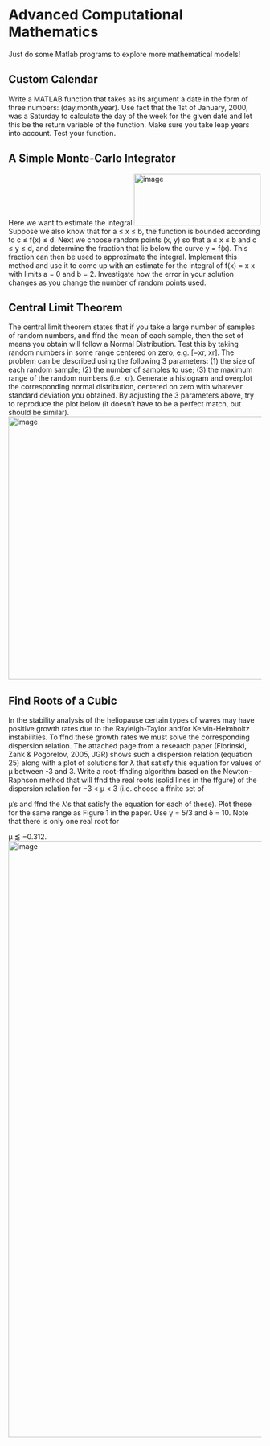 # Advanced Computational Mathematics
Just do some Matlab programs to explore more mathematical models!

## Custom Calendar
Write a MATLAB function that takes as its argument a date in the form of three numbers:
(day,month,year). Use fact that the 1st of January, 2000, was a Saturday to calculate the day of
the week for the given date and let this be the return variable of the function. Make sure you take
leap years into account. Test your function.

## A Simple Monte-Carlo Integrator
Here we want to estimate the integral
    <img width="252" height="103" alt="image" src="https://github.com/user-attachments/assets/1ed4354e-842a-4ded-9353-93874791d859" />
Suppose we also know that for a ≤ x ≤ b, the function is bounded according to c ≤ f(x) ≤ d.
Next we choose random points (x, y) so that a ≤ x ≤ b and c ≤ y ≤ d, and determine the fraction
that lie below the curve y = f(x). This fraction can then be used to approximate the integral.
Implement this method and use it to come up with an estimate for the integral of f(x) = x
x with
limits a = 0 and b = 2. Investigate how the error in your solution changes as you change the
number of random points used.

## Central Limit Theorem
The central limit theorem states that if you take a large number of samples of random numbers, and
ffnd the mean of each sample, then the set of means you obtain will follow a Normal Distribution.
Test this by taking random numbers in some range centered on zero, e.g. [−xr, xr]. The problem
can be described using the following 3 parameters: (1) the size of each random sample; (2) the
number of samples to use; (3) the maximum range of the random numbers (i.e. xr).
Generate a histogram and overplot the corresponding normal distribution, centered on zero with
whatever standard deviation you obtained. By adjusting the 3 parameters above, try to reproduce
the plot below (it doesn’t have to be a perfect match, but should be similar).
<img width="709" height="523" alt="image" src="https://github.com/user-attachments/assets/09aba41b-75f8-4e3c-89dd-0e2ee75e97ef" />

## Find Roots of a Cubic
In the stability analysis of the heliopause certain types of waves may have positive growth rates
due to the Rayleigh-Taylor and/or Kelvin-Helmholtz instabilities. To ffnd these growth rates
we must solve the corresponding dispersion relation. The attached page from a research paper
(Florinski, Zank & Pogorelov, 2005, JGR) shows such a dispersion relation (equation 25) along
with a plot of solutions for λ that satisfy this equation for values of µ between -3 and 3.
Write a root-ffnding algorithm based on the Newton-Raphson method that will ffnd the real roots
(solid lines in the ffgure) of the dispersion relation for −3 < µ < 3 (i.e. choose a ffnite set of

µ’s and ffnd the λ’s that satisfy the equation for each of these). Plot these for the same range
as Figure 1 in the paper. Use γ = 5/3 and δ = 10. Note that there is only one real root for

µ ⪅ −0.312.
<img width="883" height="1186" alt="image" src="https://github.com/user-attachments/assets/faed47cb-c689-4874-936c-7fcdc698278d" />
